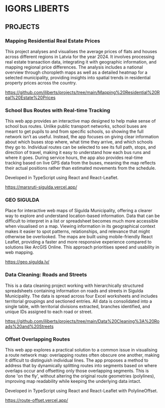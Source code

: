 # IGORS LIBERTS
## PROJECTS
### Mapping Residential Real Estate Prices
This project analyses and visualises the average prices of flats and houses across different regions in Latvia for the year 2024. It involves processing real estate transaction data, integrating it with geographic information, and mapping regional price differences. The analysis includes a national overview through choropleth maps as well as a detailed heatmap for a selected municipality, providing insights into spatial trends in residential property prices across the country.

https://github.com/iliberts/projects/tree/main/Mapping%20Residential%20Real%20Estate%20Prices

### School Bus Routes with Real-time Tracking
This web app provides an interactive map designed to help make sense of school bus routes. Unlike public transport networks, school buses are meant to get pupils to and from specific schools, so showing the full network isn’t as useful. Instead, the app focuses on giving clear information about which buses stop where, what time they arrive, and which schools they go to. Individual routes can be selected to see its full path, stops, and direction of travel, making it easy to understand how each bus runs and where it goes. During service hours, the app also provides real-time tracking based on live GPS data from the buses, meaning the map reflects their actual positions rather than estimated movements from the schedule.

Developed in TypeScript using React and React-Leaflet.

https://marsruti-sigulda.vercel.app/

### GEO SIGULDA
Place for interactive web maps of Sigulda Municipality, offering a clearer way to explore and understand location-based information. Data that can be difficult to interpret in a list or spreadsheet becomes much more accessible when visualised on a map. Viewing information in its geographical context makes it easier to spot patterns, relationships, and relevance that might otherwise be overlooked. The maps are built using mobile-friendly React Leaflet, providing a faster and more responsive experience compared to solutions like ArcGIS Online. This approach prioritises speed and usability in web mapping.

https://geo.sigulda.lv/

### Data Cleaning: Roads and Streets
This is a data cleaning project working with hierarchically structured spreadsheets containing information on roads and streets in Sigulda Municipality. The data is spread across four Excel worksheets and includes territorial groupings and sectioned entries. All data is consolidated into a single table, with territorial divisions extracted, branches identified, and unique IDs assigned to each road or street.

https://github.com/iliberts/projects/tree/main/Data%20Cleaning%3A%20Roads%20and%20Streets

### Offset Overlapping Routes
This web app explores a practical solution to a common issue in visualising a route network map: overlapping routes often obscure one another, making it difficult to distinguish individual lines. The app proposes a method to address that by dynamically splitting routes into segments based on where overlaps occur and offsetting only those overlapping segments. This is done 'on the fly', without altering the original route geometries (polylines), improving map readability while keeping the underlying data intact.

Developed in TypeScript using React and React-Leaflet with PolylineOffset.

https://route-offset.vercel.app/
